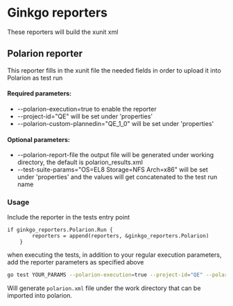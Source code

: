 # Ginkgo reporters

These reporters will build the xunit xml


## Polarion reporter
This reporter fills in the xunit file the needed fields in order to upload it into Polarion as test run

#### Required parameters:
- --polarion-execution=true to enable the reporter
- --project-id="QE" will be set under 'properties'
- --polarion-custom-plannedin="QE_1_0" will be set under 'properties'

#### Optional parameters:
- --polarion-report-file the output file will be generated under working directory, the default is polarion_results.xml
- --test-suite-params="OS=EL8 Storage=NFS Arch=x86" will be set under 'properties' and the values will get concatenated to the test run name 

### Usage

Include the reporter in the tests entry point
```
if ginkgo_reporters.Polarion.Run {
		reporters = append(reporters, &ginkgo_reporters.Polarion)
	}
```

when executing the tests, in addition to your regular execution parameters,
add the reporter parameters as specified above

``` bash
go test YOUR_PARAMS --polarion-execution=true --project-id="QE" --polarion-custom-plannedin="QE_1_0" --polarion-report-file="polarion.xml"
```
Will generate `polarion.xml` file under the work directory that can be imported into polarion.
